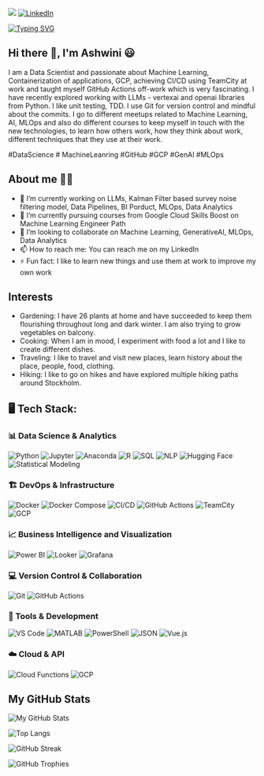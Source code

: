 ![](https://komarev.com/ghpvc/?username=ashwininepa&color=blue) [![LinkedIn](https://img.shields.io/badge/LinkedIn-blue?style=for-the-badge&logo=linkedin&logoColor=white)](https://www.linkedin.com/in/ashwini-visave-94407925/)


[![Typing SVG](https://readme-typing-svg.demolab.com?font=Fira+Code&pause=1000&width=435&lines=Data+to+Deployment)](https://git.io/typing-svg)

## Hi there 👋, I'm Ashwini 😃

I am a Data Scientist and passionate about Machine Learning, Containerization of applications, GCP, achieving CI/CD using TeamCity at work and taught myself GitHub Actions off-work which is very fascinating. I have recently explored working with LLMs - vertexai and openai libraries from Python. I like unit testing, TDD. I use Git for version control and mindful about the commits. I go to different meetups related to Machine Learning, AI, MLOps and also do different courses to keep myself in touch with the new technologies, to learn how others work, how they think about work, different techniques that they use at their work.

#DataScience # MachineLeanring #GitHub #GCP #GenAI #MLOps

## About me 👩‍💻
- 🔭 I’m currently working on LLMs, Kalman Filter based survey noise filtering model, Data Pipelines, BI Porduct, MLOps, Data Analytics
- 🌱 I’m currently pursuing courses from Google Cloud Skills Boost on Machine Learning Engineer Path
- 👯 I’m looking to collaborate on Machine Learning, GenerativeAI, MLOps, Data Analytics
- 📫 How to reach me: You can reach me on my LinkedIn
- ⚡ Fun fact: I like to learn new things and use them at work to improve my own work

## Interests
- Gardening: I have 26 plants at home and have succeeded to keep them flourishing throughout long and dark winter. I am also trying to grow vegetables on balcony.
- Cooking: When I am in mood, I experiment with food a lot and I like to create different dishes.
- Traveling: I like to travel and visit new places, learn history about the place, people, food, clothing.
- Hiking: I like to go on hikes and have explored multiple hiking paths around Stockholm.

## 🖥️ Tech Stack:
### 📊 Data Science & Analytics 
![Python](https://img.shields.io/badge/Python-3776AB?style=flat&logo=python&logoColor=white)
![Jupyter](https://img.shields.io/badge/Jupyter-F37626?style=flat&logo=jupyter&logoColor=white)
![Anaconda](https://img.shields.io/badge/Anaconda-42B029?style=for-the-badge&logo=anaconda&logoColor=white)
![R](https://img.shields.io/badge/R-276DC3?style=flat&logo=r&logoColor=white)
![SQL](https://img.shields.io/badge/SQL-4479A1?style=flat&logo=postgresql&logoColor=white)
![NLP](https://img.shields.io/badge/NLP-8E44AD?style=flat&logo=openai&logoColor=white)
![Hugging Face](https://img.shields.io/badge/HuggingFace-FFD21F?style=flat&logo=huggingface&logoColor=black)
![Statistical Modeling](https://img.shields.io/badge/Statistical%20Modeling-34495E?style=flat&logo=scikitlearn&logoColor=white)

### 🏗️ DevOps & Infrastructure 
![Docker](https://img.shields.io/badge/Docker-2496ED?style=flat&logo=docker&logoColor=white)
![Docker Compose](https://img.shields.io/badge/Docker--Compose-2496ED?style=flat&logo=docker&logoColor=white)
![CI/CD](https://img.shields.io/badge/CI%2FCD-0A0A0A?style=flat&logo=githubactions&logoColor=white)
![GitHub Actions](https://img.shields.io/badge/GitHub%20Actions-2088FF?style=flat&logo=githubactions&logoColor=white)
![TeamCity](https://img.shields.io/badge/TeamCity-000000?style=flat&logo=teamcity&logoColor=white)
![GCP](https://img.shields.io/badge/GCP-4285F4?style=flat&logo=googlecloud&logoColor=white)

### 📈 Business Intelligence and Visualization 
![Power BI](https://img.shields.io/badge/Power%20BI-F2C811?style=flat&logo=powerbi&logoColor=black)
![Looker](https://img.shields.io/badge/Looker-4285F4?style=flat&logo=looker&logoColor=white)
![Grafana](https://img.shields.io/badge/Grafana-F46800?style=flat&logo=grafana&logoColor=white)

### 💻 Version Control & Collaboration
![Git](https://img.shields.io/badge/Git-F05032?style=flat&logo=git&logoColor=white)
![GitHub Actions](https://img.shields.io/badge/GitHub%20Actions-2088FF?style=flat&logo=githubactions&logoColor=white)

### 🧰 Tools & Development 
![VS Code](https://img.shields.io/badge/VS%20Code-007ACC?style=flat&logo=visualstudiocode&logoColor=white)
![MATLAB](https://img.shields.io/badge/MATLAB-0076A8?style=flat&logo=Mathworks&logoColor=white)
![PowerShell](https://img.shields.io/badge/PowerShell-5391FE?style=flat&logo=powershell&logoColor=white)
![JSON](https://img.shields.io/badge/JSON-000000?style=flat&logo=json&logoColor=white)
![Vue.js](https://img.shields.io/badge/Vue.js-4FC08D?style=flat&logo=vue.js&logoColor=white)

### ☁️ Cloud & API 
![Cloud Functions](https://img.shields.io/badge/Cloud%20Functions-4285F4?style=flat&logo=googlecloud&logoColor=white)
![GCP](https://img.shields.io/badge/GCP-4285F4?style=flat&logo=googlecloud&logoColor=white)

## My GitHub Stats
![My GitHub Stats](https://github-readme-stats.vercel.app/api?username=ashwininepa&show_icons=true&theme=default&count_private=true)

![Top Langs](https://github-readme-stats.vercel.app/api/top-langs/?username=ashwininepa&layout=compact)

![GitHub Streak](https://streak-stats.demolab.com/?user=ashwininepa)

![GitHub Trophies](https://github-profile-trophy.vercel.app/?username=ashwininepa&theme=flat)








